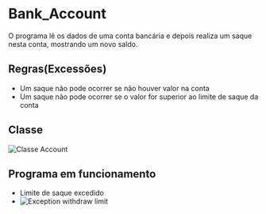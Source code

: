 # Bank_Account
O programa lê  os dados de uma conta bancária e depois realiza um saque nesta conta, mostrando um novo saldo.
## Regras(Excessões)
- Um saque não pode ocorrer se não houver valor na conta
- Um saque não pode ocorrer se o valor for superior ao limite de saque da conta

## Classe
![Classe Account](https://user-images.githubusercontent.com/86566715/145237967-1e152a6a-e34b-4e55-8778-61c06f335de5.PNG)

## Programa em funcionamento
- Limite de saque excedido
- ![Exception withdraw limit](https://user-images.githubusercontent.com/86566715/145240348-db71be2f-633e-42c9-a0b1-e1dfb7e817c3.PNG)
